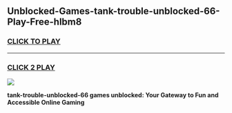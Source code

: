 
## Unblocked-Games-tank-trouble-unblocked-66-Play-Free-hlbm8
<h3>
<a href="https://premium76.site?title=tank-trouble-unblocked-66&ref=12A">CLICK TO PLAY</a></h3>
<hr>

<h3>
<a href="https://premium76.site?title=tank-trouble-unblocked-66&ref=12A">CLICK 2 PLAY</a>
  
</h3>

<a href="https://premium76.site?title=tank-trouble-unblocked-66&ref=12A"><img src="https://clearcache.store/games.png"></a>


**tank-trouble-unblocked-66 games unblocked: Your Gateway to Fun and Accessible Online Gaming**

